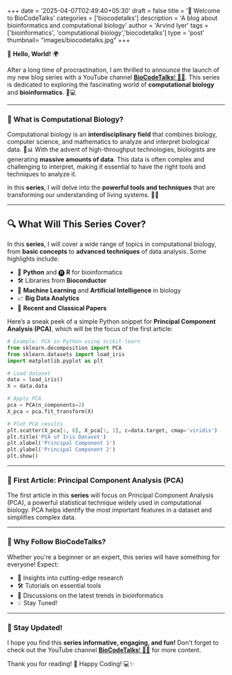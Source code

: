 +++
date = '2025-04-07T02:49:40+05:30'
draft = false
title = '🚀 Welcome to BioCodeTalks'
categories = ['biocodetalks'] 
description = 'A blog about bioinformatics and computational biology'
author = 'Arvind Iyer'
tags = ['bioinformatics', 'computational biology','biocodetalks']
type = 'post'
thumbnail= "images/biocodetalks.jpg"
+++

🎉 **Hello, World!** 🌍 

After a long time of procrastination, I am thrilled to announce the launch of my new blog series with a YouTube channel [**BioCodeTalks**! 🎥✨](https://www.youtube.com/@BioCodeTalks). This series is dedicated to exploring the fascinating world of **computational biology** and **bioinformatics**. 🧬💻

---

### 🌟 What is Computational Biology? 

Computational biology is an **interdisciplinary field** that combines biology, computer science, and mathematics to analyze and interpret biological data. 🧪📊 With the advent of high-throughput technologies, biologists are generating **massive amounts of data**. This data is often complex and challenging to interpret, making it essential to have the right tools and techniques to analyze it.  

In this **series**, I will delve into the **powerful tools and techniques** that are transforming our understanding of living systems. 🌱✨  

---

## 🔍 What Will This Series Cover?

In this **series**, I will cover a wide range of topics in computational biology, from **basic concepts** to **advanced techniques** of data analysis. Some highlights include:  
- 🐍 **Python** and 🅡 **R** for bioinformatics  
- 🛠️ Libraries from **Bioconductor**  
- 🤖 **Machine Learning** and **Artificial Intelligence** in biology  
- 📈 **Big Data Analytics** 
- 🔬 **Recent and Classical Papers** 

Here’s a sneak peek of a simple Python snippet for **Principal Component Analysis (PCA)**, which will be the focus of the first article:  

```python
# Example: PCA in Python using scikit-learn
from sklearn.decomposition import PCA
from sklearn.datasets import load_iris
import matplotlib.pyplot as plt

# Load dataset
data = load_iris()
X = data.data

# Apply PCA
pca = PCA(n_components=2)
X_pca = pca.fit_transform(X)

# Plot PCA results
plt.scatter(X_pca[:, 0], X_pca[:, 1], c=data.target, cmap='viridis')
plt.title('PCA of Iris Dataset')
plt.xlabel('Principal Component 1')
plt.ylabel('Principal Component 2')
plt.show()
```

---

### 🚀 First Article: Principal Component Analysis (PCA)
The first article in this **series** will focus on Principal Component Analysis (PCA), a powerful statistical technique widely used in computational biology. PCA helps identify the most important features in a dataset and simplifies complex data.

---

### 🎯 Why Follow BioCodeTalks?
Whether you're a beginner or an expert, this series will have something for everyone! Expect:

- 🧠 Insights into cutting-edge research
- 🛠️ Tutorials on essential tools
- 🌟 Discussions on the latest trends in bioinformatics
- 💡 Stay Tuned!

---

### 📅 Stay Updated!

I hope you find this **series informative, engaging, and fun!** Don't forget to check out the YouTube channel [**BioCodeTalks**! 🎥✨](https://www.youtube.com/@BioCodeTalks) for more content.

Thank you for reading! 🙏
Happy Coding! 💻✨